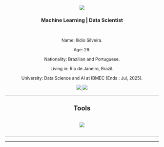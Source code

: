 <h1 align="center">
    <img src="https://readme-typing-svg.herokuapp.com/?font=Righteous&size=35&center=true&vCenter=true&width=500&height=70&duration=4000&lines=Hello+there!+✌️;+My+name+is+Ilidio+Silveira;" />
</h1>

<h3 align="center">Machine Learning | Data Scientist</h3>

<br/>

<div align="center">
 
 Name: Ilidio Silveira.
 
 Age: 26.

 Nationality: Brazilian and Portuguese.

 Living in: Rio de Janeiro, Brazil.

 University: Data Science and AI at IBMEC (Ends : Jul, 2025).

 </div>
 
<div align="center"> 
    <a target='_blank' href="https://twitch.tv/ILIDIO">
        <img src="https://img.shields.io/badge/Twitch-9146FF?style=for-the-badge&logo=twitch&logoColor=white">
    </a>
    <a target='_blank' href="https://www.linkedin.com/in/ilidiodeos/">
        <img src="https://img.shields.io/badge/LinkedIn-0077B5?style=for-the-badge&logo=linkedin&logoColor=white">
    </a>
</div>

 <hr/>
 
<h2 align="center"> Tools </h2>
<br/>
<div align="center">
    <img src="https://skillicons.dev/icons?i=nextjs,nodejs,express,javascript,typescript,python,django,flask,java,mysql,mongodb,postegres,firebase" /><br>
</div>

<br/>
<hr/>


<hr/>

